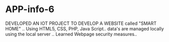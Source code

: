 # APP-info-6

DEVELOPED AN IOT PROJECT TO DEVELOP A WEBSITE called "SMART HOME" ..
Using HTML5, CSS, PHP, Java Script.. data's are managed locally using the local server ..
Learned Webpage security measures..




